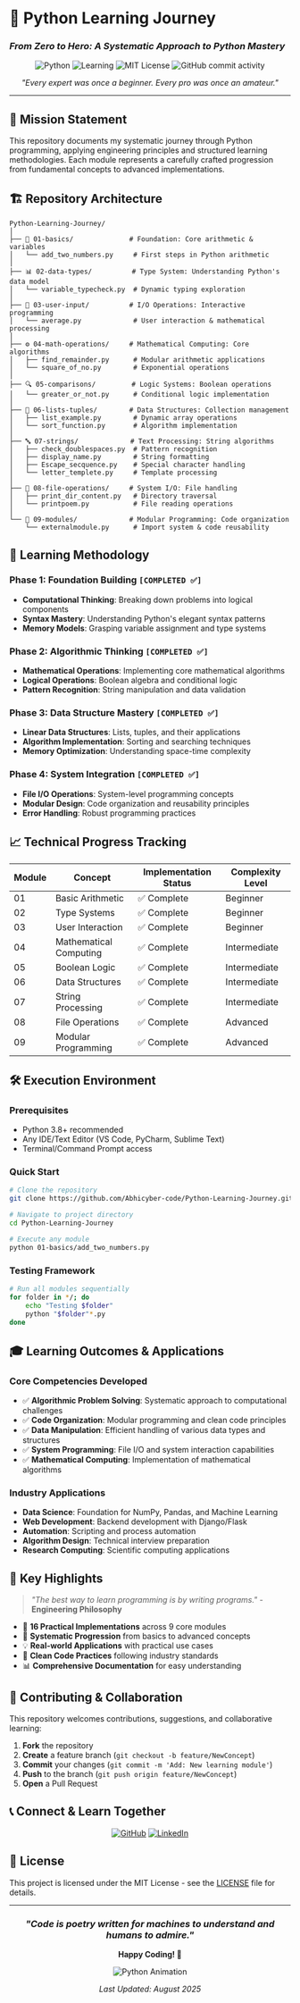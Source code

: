 # 🐍 Python Learning Journey
### *From Zero to Hero: A Systematic Approach to Python Mastery*

<div align="center">

![Python](https://img.shields.io/badge/Python-3776AB?style=for-the-badge&logo=python&logoColor=white)
![Learning](https://img.shields.io/badge/Status-Learning-brightgreen?style=for-the-badge)
![MIT License](https://img.shields.io/badge/License-MIT-blue?style=for-the-badge)
![GitHub commit activity](https://img.shields.io/github/commit-activity/m/Abhicyber-code/Python-Learning-Journey?style=for-the-badge)

*"Every expert was once a beginner. Every pro was once an amateur."*

</div>

---

## 🎯 **Mission Statement**

This repository documents my systematic journey through Python programming, applying engineering principles and structured learning methodologies. Each module represents a carefully crafted progression from fundamental concepts to advanced implementations.

## 🏗️ **Repository Architecture**

```
Python-Learning-Journey/
│
├── 🔢 01-basics/              # Foundation: Core arithmetic & variables
│   └── add_two_numbers.py     # First steps in Python arithmetic
│
├── 📊 02-data-types/          # Type System: Understanding Python's data model
│   └── variable_typecheck.py  # Dynamic typing exploration
│
├── 💬 03-user-input/          # I/O Operations: Interactive programming
│   └── average.py             # User interaction & mathematical processing
│
├── ⚙️ 04-math-operations/     # Mathematical Computing: Core algorithms
│   ├── find_remainder.py      # Modular arithmetic applications
│   └── square_of_no.py        # Exponential operations
│
├── 🔍 05-comparisons/         # Logic Systems: Boolean operations
│   └── greater_or_not.py      # Conditional logic implementation
│
├── 📝 06-lists-tuples/        # Data Structures: Collection management
│   ├── list_example.py        # Dynamic array operations
│   └── sort_function.py       # Algorithm implementation
│
├── 🔤 07-strings/             # Text Processing: String algorithms
│   ├── check_doublespaces.py  # Pattern recognition
│   ├── display_name.py        # String formatting
│   ├── Escape_secquence.py    # Special character handling
│   └── letter_templete.py     # Template processing
│
├── 📁 08-file-operations/     # System I/O: File handling
│   ├── print_dir_content.py   # Directory traversal
│   └── printpoem.py           # File reading operations
│
└── 🔧 09-modules/             # Modular Programming: Code organization
    └── externalmodule.py      # Import system & code reusability
```

## 🚀 **Learning Methodology**

### **Phase 1: Foundation Building** `[COMPLETED ✅]`
- **Computational Thinking**: Breaking down problems into logical components
- **Syntax Mastery**: Understanding Python's elegant syntax patterns
- **Memory Models**: Grasping variable assignment and type systems

### **Phase 2: Algorithmic Thinking** `[COMPLETED ✅]`
- **Mathematical Operations**: Implementing core mathematical algorithms
- **Logical Operations**: Boolean algebra and conditional logic
- **Pattern Recognition**: String manipulation and data validation

### **Phase 3: Data Structure Mastery** `[COMPLETED ✅]`
- **Linear Data Structures**: Lists, tuples, and their applications
- **Algorithm Implementation**: Sorting and searching techniques
- **Memory Optimization**: Understanding space-time complexity

### **Phase 4: System Integration** `[COMPLETED ✅]`
- **File I/O Operations**: System-level programming concepts
- **Modular Design**: Code organization and reusability principles
- **Error Handling**: Robust programming practices

## 📈 **Technical Progress Tracking**

| Module | Concept | Implementation Status | Complexity Level |
|--------|---------|----------------------|------------------|
| 01 | Basic Arithmetic | ✅ Complete | Beginner |
| 02 | Type Systems | ✅ Complete | Beginner |
| 03 | User Interaction | ✅ Complete | Beginner |
| 04 | Mathematical Computing | ✅ Complete | Intermediate |
| 05 | Boolean Logic | ✅ Complete | Intermediate |
| 06 | Data Structures | ✅ Complete | Intermediate |
| 07 | String Processing | ✅ Complete | Intermediate |
| 08 | File Operations | ✅ Complete | Advanced |
| 09 | Modular Programming | ✅ Complete | Advanced |

## 🛠️ **Execution Environment**

### **Prerequisites**
- Python 3.8+ recommended
- Any IDE/Text Editor (VS Code, PyCharm, Sublime Text)
- Terminal/Command Prompt access

### **Quick Start**
```bash
# Clone the repository
git clone https://github.com/Abhicyber-code/Python-Learning-Journey.git

# Navigate to project directory
cd Python-Learning-Journey

# Execute any module
python 01-basics/add_two_numbers.py
```

### **Testing Framework**
```bash
# Run all modules sequentially
for folder in */; do
    echo "Testing $folder"
    python "$folder"*.py
done
```

## 🎓 **Learning Outcomes & Applications**

### **Core Competencies Developed**
- ✅ **Algorithmic Problem Solving**: Systematic approach to computational challenges
- ✅ **Code Organization**: Modular programming and clean code principles
- ✅ **Data Manipulation**: Efficient handling of various data types and structures
- ✅ **System Programming**: File I/O and system interaction capabilities
- ✅ **Mathematical Computing**: Implementation of mathematical algorithms

### **Industry Applications**
- **Data Science**: Foundation for NumPy, Pandas, and Machine Learning
- **Web Development**: Backend development with Django/Flask
- **Automation**: Scripting and process automation
- **Algorithm Design**: Technical interview preparation
- **Research Computing**: Scientific computing applications

## 🌟 **Key Highlights**

> *"The best way to learn programming is by writing programs."* - **Engineering Philosophy**

- 📝 **16 Practical Implementations** across 9 core modules
- 🎯 **Systematic Progression** from basics to advanced concepts
- 💡 **Real-world Applications** with practical use cases
- 🔧 **Clean Code Practices** following industry standards
- 📊 **Comprehensive Documentation** for easy understanding

## 🤝 **Contributing & Collaboration**

This repository welcomes contributions, suggestions, and collaborative learning:

1. **Fork** the repository
2. **Create** a feature branch (`git checkout -b feature/NewConcept`)
3. **Commit** your changes (`git commit -m 'Add: New learning module'`)
4. **Push** to the branch (`git push origin feature/NewConcept`)
5. **Open** a Pull Request

## 📞 **Connect & Learn Together**

<div align="center">

[![GitHub](https://img.shields.io/badge/GitHub-Abhicyber--code-181717?style=for-the-badge&logo=github)](https://github.com/Abhicyber-code)
[![LinkedIn](https://img.shields.io/badge/LinkedIn-Connect-0077B5?style=for-the-badge&logo=linkedin)](https://linkedin.com/in/abhicyber-code)

</div>

## 📜 **License**

This project is licensed under the MIT License - see the [LICENSE](LICENSE) file for details.

---

<div align="center">

### *"Code is poetry written for machines to understand and humans to admire."*

**Happy Coding! 🚀**

![Python Animation](https://media.giphy.com/media/LMt9638dO8dftAjtco/giphy.gif)

*Last Updated: August 2025*

</div>
